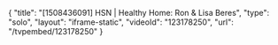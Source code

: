 {
    "title": "[1508436091] HSN | Healthy Home: Ron & Lisa Beres",
    "type": "solo",
    "layout": "iframe-static",
    "videoId": "123178250",
    "url": "\/tvpembed\/123178250"
}